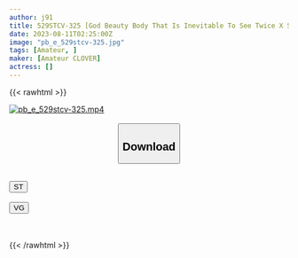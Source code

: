 ```yaml
---
author: j91
title: 529STCV-325 [God Beauty Body That Is Inevitable To See Twice X Super Squirting Constitution] A Beautiful Married Woman Who Seems To Be Less Than Her Husband Does Yoga With A Stick Other Than Her Husband! ! Sensitivity Is Too Max And Even A Little Stimulation Overflows With A Tide Splash…! ! Embarrassed By The Public Blowjob At The Window In Broad Daylight → Implantation Inevitable Vaginal Cum Shot & Thick Semen Bukkake Anything Possible Orgy Party Starts! Whole Body Juice Daku 7 Launch! ! [Erotic Flag, Gin Stood Up! #057】Umi
date: 2023-08-11T02:25:00Z
image: "pb_e_529stcv-325.jpg"
tags: [Amateur, ]
maker: [Amateur CLOVER]
actress: []
---
```



{{< rawhtml >}}

<div class="video" data-videoid="6XVOwd9mpZF98kR">
    <a href="javascript:;">
        <img src="https://my.j91.asia/posts/pb_e_529stcv-325/pb_e_529stcv-325.jpg" width="WIDTH" height="HEIGHT" alt="pb_e_529stcv-325.mp4" loading="lazy">
    </a>
</div>

<script type="text/javascript" src="https://j91.asia/asset/on-demand-st.js"></script>

<br>
  <link rel="stylesheet" href="https://j91.asia/asset/bs5.css">
  
  <center>
  <button class="btn btn-primary" type="button" data-bs-toggle="collapse" data-bs-target=".multi-collapse" aria-expanded="false" aria-controls="multiCollapseExample1 multiCollapseExample2"><h2>Download</h2></button></center>
</p>
<div class="row">
  <div class="col">
    <div class="collapse multi-collapse" id="multiCollapseExample1">
      <div class="card card-body">
	      	      <br>
<div class="buttons">  
<a href="https://streamtape.to/v/6XVOwd9mpZF98kR"><button class="btn-hover color-3"><i class="fa fa-download"></i> ST</button></a></div>
    </div>
  </div>
</div>
  <div class="col">
    <div class="collapse multi-collapse" id="multiCollapseExample2">
      <div class="card card-body">
	      <br>
<div class="buttons">
    <a href="https://vgembed.com/v/VqbX53LJj8xQzpl"><button class="btn-hover color-9"><i class="fa fa-download"></i> VG</button></a></div>
<br><br>
      </div>
    </div>
  </div>
</div>

{{< /rawhtml >}}